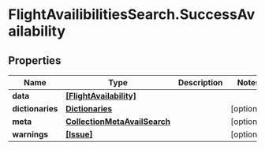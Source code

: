 # FlightAvailibilitiesSearch.SuccessAvailability

## Properties

Name | Type | Description | Notes
------------ | ------------- | ------------- | -------------
**data** | [**[FlightAvailability]**](FlightAvailability.md) |  | 
**dictionaries** | [**Dictionaries**](Dictionaries.md) |  | [optional] 
**meta** | [**CollectionMetaAvailSearch**](CollectionMetaAvailSearch.md) |  | [optional] 
**warnings** | [**[Issue]**](Issue.md) |  | [optional] 


